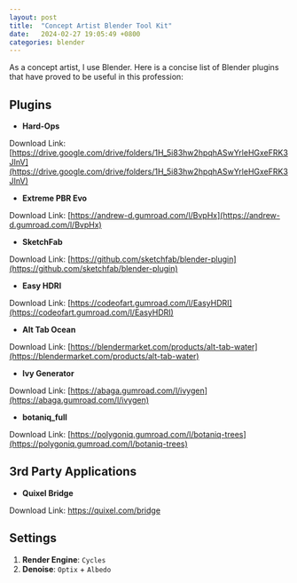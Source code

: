 ```yaml
---
layout: post
title:  "Concept Artist Blender Tool Kit"
date:   2024-02-27 19:05:49 +0800
categories: blender
---
```



As a concept artist, I use Blender. Here is a concise list of Blender plugins that have proved to be useful in this profession: 

## **Plugins**


- **Hard-Ops**

Download Link: [https://drive.google.com/drive/folders/1H_5i83hw2hpqhASwYrleHGxeFRK3JInV](https://drive.google.com/drive/folders/1H_5i83hw2hpqhASwYrleHGxeFRK3JInV)


- **Extreme PBR Evo**

Download Link: [https://andrew-d.gumroad.com/l/BvpHx](https://andrew-d.gumroad.com/l/BvpHx)


- **SketchFab**

Download Link: [https://github.com/sketchfab/blender-plugin](https://github.com/sketchfab/blender-plugin)


- **Easy HDRI**

Download Link: [https://codeofart.gumroad.com/l/EasyHDRI](https://codeofart.gumroad.com/l/EasyHDRI)


- **Alt Tab Ocean**

Download Link: [https://blendermarket.com/products/alt-tab-water](https://blendermarket.com/products/alt-tab-water)


- **Ivy Generator**

Download Link: [https://abaga.gumroad.com/l/ivygen](https://abaga.gumroad.com/l/ivygen)


- **botaniq_full**

Download Link: [https://polygoniq.gumroad.com/l/botaniq-trees](https://polygoniq.gumroad.com/l/botaniq-trees)


## **3rd Party Applications**

- **Quixel Bridge**

Download Link: https://quixel.com/bridge


## **Settings**

1. **Render Engine**: `Cycles`
2. **Denoise**: `Optix` + `Albedo`

